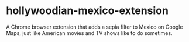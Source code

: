 # hollywoodian-mexico-extension
A Chrome browser extension that adds a sepia filter to Mexico on Google Maps, just like American movies and TV shows like to do sometimes.
